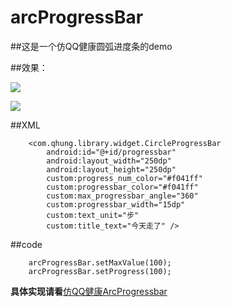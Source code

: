 # arcProgressBar

##这是一个仿QQ健康圆弧进度条的demo

##效果：


 ![](https://github.com/quhung/arcProgressBar/blob/master/a.gif)


![](https://github.com/quhung/arcProgressBar/blob/master/b.gif)

##XML
```
    <com.qhung.library.widget.CircleProgressBar
        android:id="@+id/progressbar"
        android:layout_width="250dp"
        android:layout_height="250dp"
        custom:progress_num_color="#f041ff"
        custom:progressbar_color="#f041ff"
        custom:max_progressbar_angle="360"
        custom:progressbar_width="15dp"
        custom:text_unit="步"
        custom:title_text="今天走了" />
```

##code

```
    arcProgressBar.setMaxValue(100);
    arcProgressBar.setProgress(100);
```


**具体实现请看**[仿QQ健康ArcProgressbar](http://www.jianshu.com/p/cc7b8a1ee994)